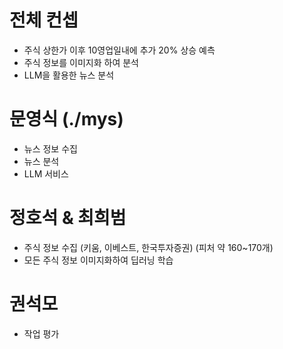# 전체 컨셉
- 주식 상한가 이후 10영업일내에 추가 20% 상승 예측
- 주식 정보를 이미지화 하여 분석
- LLM을 활용한 뉴스 분석

# 문영식 (./mys)
- 뉴스 정보 수집
- 뉴스 분석
- LLM 서비스

# 정호석 & 최희범
- 주식 정보 수집 (키움, 이베스트, 한국투자증권) (피처 약 160~170개)
- 모든 주식 정보 이미지화하여 딥러닝 학습

# 권석모
- 작업 평가
